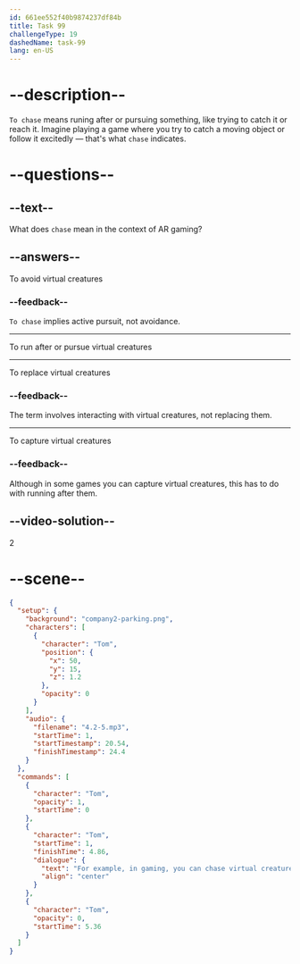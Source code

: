 ```yaml
---
id: 661ee552f40b9874237df84b
title: Task 99
challengeType: 19
dashedName: task-99
lang: en-US
---
```


<!-- (Audio) Tom: For example, in gaming, you can chase virtual creatures in your neighborhood. -->

# --description--

`To chase` means runing after or pursuing something, like trying to catch it or reach it. Imagine playing a game where you try to catch a moving object or follow it excitedly — that's what `chase` indicates.

# --questions--

## --text--

What does `chase` mean in the context of AR gaming?

## --answers--

To avoid virtual creatures

### --feedback--

`To chase` implies active pursuit, not avoidance.

---

To run after or pursue virtual creatures

---

To replace virtual creatures

### --feedback--

The term involves interacting with virtual creatures, not replacing them.

---

To capture virtual creatures

### --feedback--

Although in some games you can capture virtual creatures, this has to do with running after them.

## --video-solution--

2

# --scene--

```json
{
  "setup": {
    "background": "company2-parking.png",
    "characters": [
      {
        "character": "Tom",
        "position": {
          "x": 50,
          "y": 15,
          "z": 1.2
        },
        "opacity": 0
      }
    ],
    "audio": {
      "filename": "4.2-5.mp3",
      "startTime": 1,
      "startTimestamp": 20.54,
      "finishTimestamp": 24.4
    }
  },
  "commands": [
    {
      "character": "Tom",
      "opacity": 1,
      "startTime": 0
    },
    {
      "character": "Tom",
      "startTime": 1,
      "finishTime": 4.86,
      "dialogue": {
        "text": "For example, in gaming, you can chase virtual creatures in your neighborhood.",
        "align": "center"
      }
    },
    {
      "character": "Tom",
      "opacity": 0,
      "startTime": 5.36
    }
  ]
}
```
